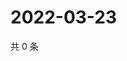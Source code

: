 # 2022-03-23

共 0 条

<!-- BEGIN WEIBO -->
<!-- 最后更新时间 Wed Mar 23 2022 11:26:27 GMT+0800 (China Standard Time) -->

<!-- END WEIBO -->

